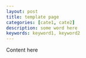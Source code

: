 ```yaml
---
layout: post
title: template page
categories: [cate1, cate2]
description: some word here
keywords: keyword1, keyword2
---
```


Content here
<!--stackedit_data:
eyJoaXN0b3J5IjpbLTc5NDg5OTEzNV19
-->